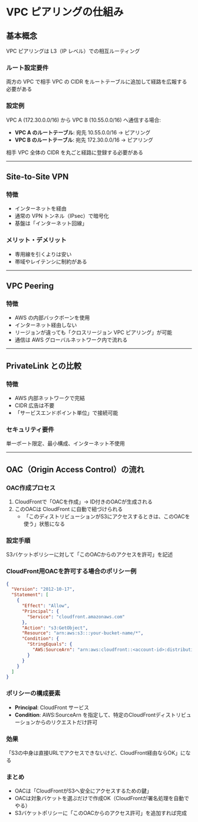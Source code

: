 # VPC ピアリングの仕組み

## 基本概念

VPC ピアリングは L3（IP レベル）での相互ルーティング

### ルート設定要件

両方の VPC で相手 VPC の CIDR をルートテーブルに追加して経路を広報する必要がある

### 設定例

VPC A (172.30.0.0/16) から VPC B (10.55.0.0/16) へ通信する場合:

- **VPC A のルートテーブル**: 宛先 10.55.0.0/16 → ピアリング
- **VPC B のルートテーブル**: 宛先 172.30.0.0/16 → ピアリング

相手 VPC 全体の CIDR を丸ごと経路に登録する必要がある

---

## Site-to-Site VPN

### 特徴

- インターネットを経由
- 通常の VPN トンネル（IPsec）で暗号化
- 基盤は「インターネット回線」

### メリット・デメリット

- 専用線を引くよりは安い
- 帯域やレイテンシに制約がある

---

## VPC Peering

### 特徴

- AWS の内部バックボーンを使用
- インターネット経由しない
- リージョンが違っても「クロスリージョン VPC ピアリング」が可能
- 通信は AWS グローバルネットワーク内で流れる

---

## PrivateLink との比較

### 特徴

- AWS 内部ネットワークで完結
- CIDR 広告は不要
- 「サービスエンドポイント単位」で接続可能

### セキュリティ要件

単一ポート限定、最小構成、インターネット不使用

---

## OAC（Origin Access Control）の流れ

### OAC作成プロセス

1. CloudFrontで「OACを作成」→ ID付きのOACが生成される
2. このOACは CloudFront に自動で紐づけられる
   - 「このディストリビューションがS3にアクセスするときは、このOACを使う」状態になる

### 設定手順

S3バケットポリシーに対して「このOACからのアクセスを許可」を記述

### CloudFront用OACを許可する場合のポリシー例

```json
{
  "Version": "2012-10-17",
  "Statement": [
    {
      "Effect": "Allow",
      "Principal": {
        "Service": "cloudfront.amazonaws.com"
      },
      "Action": "s3:GetObject",
      "Resource": "arn:aws:s3:::your-bucket-name/*",
      "Condition": {
        "StringEquals": {
          "AWS:SourceArn": "arn:aws:cloudfront::<account-id>:distribution/<distribution-id>"
        }
      }
    }
  ]
}
```

### ポリシーの構成要素

- **Principal**: CloudFront サービス
- **Condition**: AWS:SourceArn を指定して、特定のCloudFrontディストリビューションからのリクエストだけ許可

### 効果

「S3の中身は直接URLでアクセスできないけど、CloudFront経由ならOK」になる

### まとめ

- OACは「CloudFrontがS3へ安全にアクセスするための鍵」
- OACは対象バケットを選ぶだけで作成OK（CloudFrontが署名処理を自動でやる）
- S3バケットポリシーに「このOACからのアクセス許可」を追加すれば完成